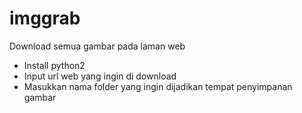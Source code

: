 # imggrab
Download semua gambar pada laman web

- Install python2
- Input url web yang ingin di download
- Masukkan nama folder yang ingin dijadikan tempat penyimpanan gambar
